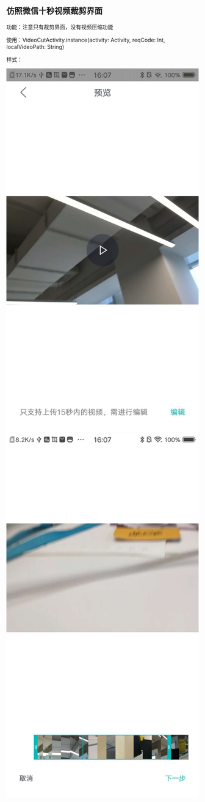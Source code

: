 ## 仿照微信十秒视频裁剪界面

功能：注意只有裁剪界面，没有视频压缩功能

使用：VideoCutActivity.instance(activity: Activity, reqCode: Int, localVideoPath: String)



样式：

<img src='./WechatIMG132.jpeg' style="zoom:90"> 



<img src='./WechatIMG131.jpeg' style="zoom:90">